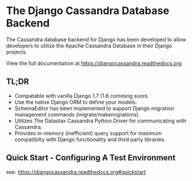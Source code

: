 # The Django Cassandra Database Backend

The Cassandra database backend for Django has been developed to allow developers to utilize the Apache Cassandra Database in their Django projects.

View the full documentation at https://djangocassandra.readthedocs.org

## TL;DR

* Compatable with vanilla Django 1.7 (1.8 comming soon).
* Use the native Django ORM to define your models.
* SchemaEditor has been implemented to support Django migration management commands (migrate/makemigrations).
* Utilizes The Datastax Cassandra Python Driver for communicating with Cassandra.
* Provides in-memory (inefficient) query support for maximum compatibilty with Django functionality and third party libraries.

## Quick Start - Configuring A Test Environment

see: https://djangocassandra.readthedocs.org#quickstart
